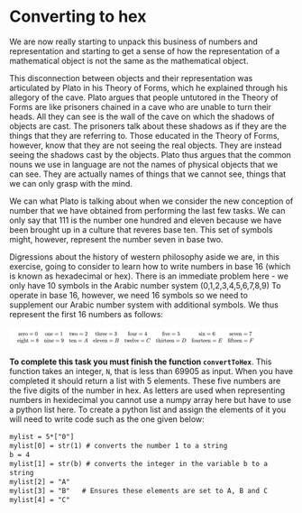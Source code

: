 # Converting to hex

We are now really starting to unpack this business of numbers and representation and starting to get a sense of how the representation of a mathematical object is not the same as the mathematical object.  

This disconnection between objects and their representation was articulated by Plato in his Theory of Forms, which he explained through his allegory of the cave.  Plato argues that people untutored in the Theory of Forms are like prisoners chained in a cave who are unable to turn their heads.  All they can see is the wall of the cave on which the shadows of objects are cast.  The prisoners talk about these shadows as if they are the things that they are referring to.  Those educated in the Theory of Forms, however, know that they are not seeing the real objects.  They are instead seeing the shadows cast by the objects.  Plato thus argues that the common nouns we use in language are not the names of physical objects that we can see.  They are actually names of things that we cannot see, things that we can only grasp with the mind.  

We can what Plato is talking about when we consider the new conception of number that we have obtained from performing the last few tasks.  We can only say that 111 is the number one hundred and eleven because we have been brought up in a culture that reveres base ten.  This set of symbols might, however, represent the number seven in base two.

Digressions about the history of western philosophy aside we are, in this exercise, going to consider to learn how to write numbers in base 16 (which is known as hexadecimal or hex).  There is an immediate problem here - we only have 10 symbols in the Arabic number system (0,1,2,3,4,5,6,7,8,9) To operate in base 16, however, we need 16 symbols so we need to supplement our Arabic number system with additional symbols.  We thus represent the first 16 numbers as follows:

![](hex.png)

__To complete this task you must finish the function `convertToHex`__. This function takes an integer, `N`, that is less than 69905 as input.  When you have completed it should return a list with 5 elements.  These five numbers are the five digits of the number in hex.  As letters are used when representing numbers in hexidecimal you cannot use a numpy array here but have to use a python list here.  To create a python list and assign the elements of it you will need to write code such as the one given below:

````
mylist = 5*["0"]
mylist[0] = str(1) # converts the number 1 to a string
b = 4
mylist[1] = str(b) # converts the integer in the variable b to a string
mylist[2] = "A"  
mylist[3] = "B"   # Ensures these elements are set to A, B and C
mylist[4] = "C"
````
